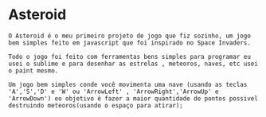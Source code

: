 # Asteroid

    O Asteroid é o meu primeiro projeto de jogo que fiz sozinho, um jogo bem simples feito em javascript que foi inspirado no Space Invaders.

    Todo o jogo foi feito com ferramentas bens simples para programar eu usei o sublime e para desenhar as estrelas , meteoros, naves, etc usei o paint mesmo.
 
    Um jogo bem simples conde você movimenta uma nave (usando as teclas 'A','S','D' e 'W' ou 'ArrowLeft' , 'ArrowRight','ArrowUp' e 'ArrowDown') eo objetivo é fazer a maior quantidade de pontos possivel destruindo meteoros(usando o espaço para atirar);


